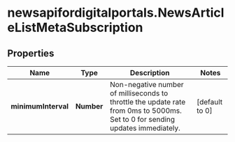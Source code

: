 # newsapifordigitalportals.NewsArticleListMetaSubscription

## Properties

Name | Type | Description | Notes
------------ | ------------- | ------------- | -------------
**minimumInterval** | **Number** | Non-negative number of milliseconds to throttle the update rate from 0ms to 5000ms. Set to 0 for sending updates immediately. | [default to 0]


